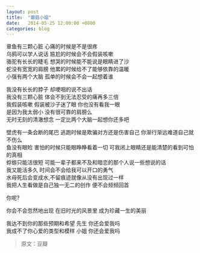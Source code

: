 ```yaml
---
layout: post
title:  "蘑菇小姐"
date:   2014-05-25 12:00:00 +0800
categories: blog
---
```


章鱼有三颗心脏 心痛的时候是不是很疼<br>
乌鸦可以学人说话 尴尬的时候会不会假装咳嗽<br>
骆驼有长长的睫毛 想哭的时候能不能说是眼睛进了沙<br>
蛇没有宽宽的肩膀 他累的时候给不了能够依靠的温暖<br>
小强有两个大脑 孤单的时候会不会一起想着谁

我没有长长的脖子 却哽咽的说不出话<br>
我没有三颗心脏 体会不到无法忍受的痛再多三倍<br>
我假装咳嗽 假装被沙子迷了眼 你也没有看我一眼<br>
是因为我太弱小 没有很可靠的肩膀么<br>
无时无刻的清澈想念 一定比两个大脑一起想你还多吧

壁虎有一条会断的尾巴 逃跑时候是欺骗对方还是伤害自己 你渐行渐远难道自己就不伤么<br>
鱼没有眼睑 害怕的时候只能眼睁睁看着一切 可我闭上眼睛还是能清楚的看到可怕的真相<br>
蜉蝣只能活很短 可能一辈子都来不及和暗恋的那个人说一些想说的话<br>
我又能活多久 时间会不会给我可以开口的勇气<br>
水母死后会变成水,不留痕迹就像从没有出现过一样<br>
我把人生看做是自己独一无二的创作 便不会频频回首

你呢?

你会不会忽然地出现 在旧时光的风景里 成为珍藏一生的美丽

我达不到你的那些预期和希望 先生 你还会爱我吗<br>
我成不了你心爱的类型和模样 小姐 你还会爱我吗

> 原文：豆瓣
